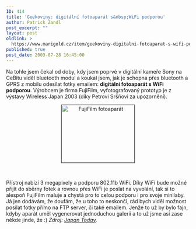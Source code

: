 ```yaml
---
ID: 414
title: 'Geekoviny: digitální fotoaparát s&nbsp;WiFi podporou'
author: Patrick Zandl
post_excerpt: ""
layout: post
oldlink: >
  https://www.marigold.cz/item/geekoviny-digitalni-fotoaparat-s-wifi-podporou
published: true
post_date: 2003-07-28 16:45:00
---
```

<p>
Na tohle jsem čekal od doby, kdy jsem poprvé v digitální kameře Sony na CeBitu viděl bluetooth modul a koukal jsem, jak je schopna přes bluetooth a GPRS z mobilu odesílat fotky emailem: <STRONG>digitální fotoaparát s WiFi podporou</STRONG>. Výrobcem je firma FujiFilm, vyfotografovaný prototyp je z výstavy Wireless Japan 2003 (díky Petrovi Sršňovi za upozornění). </p>

<P align=center><IMG height=158 alt="FujiFilm fotoaparát" src="/wp-content/uploads/wififotoaparat.jpg" width=200 align=center border=1></p>

<p>
&#160;</p>

<p>
Přístroj nabízí 3 megapixely a podporu 802.11b WiFi. Díky WiFi bude možné přijít do sběrny fotek a rovnou přes WiFi je poslat na vyvolání, tak si to alespoň FujiFilm maluje a chystá pro to celou podporu i pro svoje minilaby. Já jen dodávám, že doufám, že u toho to neskončí, rád bych viděl možnost posílat fotky přímo na FTP server, či také emailem. Jenže to už by bylo fajn, kdyby aparát uměl vygenerovat jednoduchou galerii a to už jsme asi zase někde jinde, že :) <EM>Zdroj: </EM><A href="http://www.japantoday.com/e/?content=news&amp;cat=4&amp;id=266573" target=_blank><EM>Japan Today</EM></A><EM>.</EM></p>
